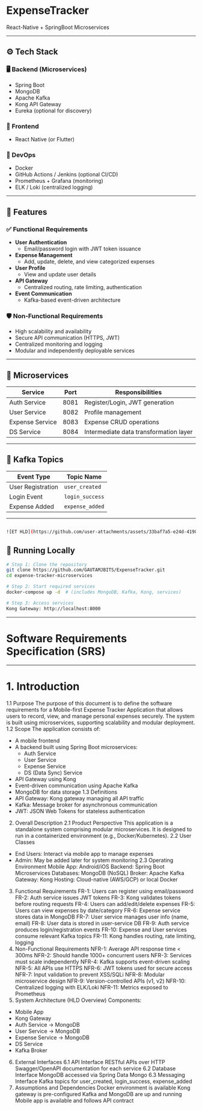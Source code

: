 # ExpenseTracker
React-Native + SpringBoot Microservices


---

## ⚙️ Tech Stack

### 🖥️ Backend (Microservices)
- Spring Boot
- MongoDB
- Apache Kafka
- Kong API Gateway
- Eureka (optional for discovery)

### 📱 Frontend
- React Native (or Flutter)

### 🧪 DevOps
- Docker
- GitHub Actions / Jenkins (optional CI/CD)
- Prometheus + Grafana (monitoring)
- ELK / Loki (centralized logging)

---

## 🚀 Features

### ✅ Functional Requirements
- **User Authentication**
  - Email/password login with JWT token issuance
- **Expense Management**
  - Add, update, delete, and view categorized expenses
- **User Profile**
  - View and update user details
- **API Gateway**
  - Centralized routing, rate limiting, authentication
- **Event Communication**
  - Kafka-based event-driven architecture

### 🛡️ Non-Functional Requirements
- High scalability and availability
- Secure API communication (HTTPS, JWT)
- Centralized monitoring and logging
- Modular and independently deployable services

---

## 🧪 Microservices

| Service         | Port | Responsibilities                         |
|-----------------|------|------------------------------------------|
| Auth Service    | 8081 | Register/Login, JWT generation           |
| User Service    | 8082 | Profile management                       |
| Expense Service | 8083 | Expense CRUD operations                  |
| DS Service      | 8084 | Intermediate data transformation layer   |

---

## 🔄 Kafka Topics

| Event Type         | Topic Name           |
|--------------------|----------------------|
| User Registration  | `user_created`       |
| Login Event        | `login_success`      |
| Expense Added      | `expense_added`      |

---

```bash

![ET HLD](https://github.com/user-attachments/assets/33baf7a5-e24d-4198-b2b0-16210f600715)

```



## 🧪 Running Locally

```bash
# Step 1: Clone the repository
git clone https://github.com/GAUTAMJBITS/ExpenseTracker.git
cd expense-tracker-microservices

# Step 2: Start required services
docker-compose up -d  # (includes MongoDB, Kafka, Kong, services)

# Step 3: Access services
Kong Gateway: http://localhost:8000
```

---
# Software Requirements Specification (SRS)
---


# 1. Introduction
1.1 Purpose
The purpose of this document is to define the software requirements for a Mobile-first Expense Tracker Application that allows users to record, view, and manage personal expenses securely. The system is built using microservices, supporting scalability and modular deployment.
1.2 Scope
The application consists of:
- A mobile frontend
- A backend built using Spring Boot microservices:
  - Auth Service
  - User Service
  - Expense Service
  - DS (Data Sync) Service
- API Gateway using Kong
- Event-driven communication using Apache Kafka
- MongoDB for data storage
1.3 Definitions
- API Gateway: Kong gateway managing all API traffic
- Kafka: Message broker for asynchronous communication
- JWT: JSON Web Tokens for stateless authentication
2. Overall Description
2.1 Product Perspective
This application is a standalone system comprising modular microservices. It is designed to run in a containerized environment (e.g., Docker/Kubernetes).
2.2 User Classes
- End Users: Interact via mobile app to manage expenses
- Admin: May be added later for system monitoring
2.3 Operating Environment
Mobile App: Android/iOS
Backend: Spring Boot Microservices
Databases: MongoDB (NoSQL)
Broker: Apache Kafka
Gateway: Kong
Hosting: Cloud-native (AWS/GCP) or local Docker
3. Functional Requirements
FR-1: Users can register using email/password
FR-2: Auth service issues JWT tokens
FR-3: Kong validates tokens before routing requests
FR-4: Users can add/edit/delete expenses
FR-5: Users can view expenses by date/category
FR-6: Expense service stores data in MongoDB
FR-7: User service manages user info (name, email)
FR-8: User data is stored in user-service DB
FR-9: Auth service produces login/registration events
FR-10: Expense and User services consume relevant Kafka topics
FR-11: Kong handles routing, rate limiting, logging
4. Non-Functional Requirements
NFR-1: Average API response time < 300ms
NFR-2: Should handle 1000+ concurrent users
NFR-3: Services must scale independently
NFR-4: Kafka supports event-driven scaling
NFR-5: All APIs use HTTPS
NFR-6: JWT tokens used for secure access
NFR-7: Input validation to prevent XSS/SQLi
NFR-8: Modular microservice design
NFR-9: Version-controlled APIs (v1, v2)
NFR-10: Centralized logging with ELK/Loki
NFR-11: Metrics exposed to Prometheus
5. System Architecture (HLD Overview)
Components:
- Mobile App
- Kong Gateway
- Auth Service → MongoDB
- User Service → MongoDB
- Expense Service → MongoDB
- DS Service
- Kafka Broker
6. External Interfaces
6.1 API Interface
RESTful APIs over HTTP
Swagger/OpenAPI documentation for each service
6.2 Database Interface
MongoDB accessed via Spring Data Mongo
6.3 Messaging Interface
Kafka topics for user_created, login_success, expense_added
7. Assumptions and Dependencies
Docker environment is available
Kong gateway is pre-configured
Kafka and MongoDB are up and running
Mobile app is available and follows API contract
